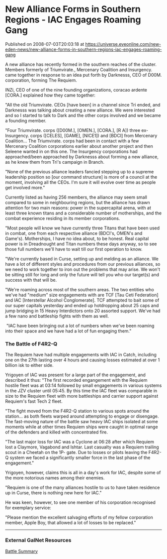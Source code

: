 # New Alliance Forms in Southern Regions - IAC Engages Roaming Gang
Published on 2008-07-03T20:03:18 at https://universe.eveonline.com/new-eden-news/new-alliance-forms-in-southern-regions-iac-engages-roaming-gang

A new alliance has recently formed in the southern reaches of the cluster. Members formerly of Triumvirate., Mercenary Coalition and Insurgency. came together in response to an idea put forth by Darknesss, CEO of D00M. corporation, forming The Requiem.

INZi, CEO of one of the nine founding organizations, coracao ardente [CORA.] explained how they came together:

"All the old Triumvirate. CEOs [have been] in a channel since Tri ended, and Darknesss was talking about creating a new alliance. We were interested and so I started to talk to Dark and the other corps involved and we became a founding member.

"Four Triumvirate. corps ([D00M.], [OMEN.], [CORA.], [R A]) three ex-Insurgency. corps ([CELES], [GAME], [NICE1]) and [BDCI] from Mercenary Coalition... The Triumvirate. corps had been in contact with a few Mercenary Coalition corporations earlier about another project and then Seleene wanted in on this one. The Insurgency corporations had approached/been approached by Darknesss about forming a new alliance, as he knew them from Tri's campaign in Branch.

"None of the previous alliance leaders fancied stepping up to a supreme leadership position so [our command structure] is more of a council at the moment, involving all the CEOs. I'm sure it will evolve over time as people get involved more."

Currently listed as having 256 members, the alliance may seem small compared to some in neighbouring regions, but the alliance has drawn attention for two main reasons: power in the supercapital arena, with at least three known titans and a considerable number of motherships, and the combat experience residing in its member corporations.

"Most people will know we have currently three Titans that have been used in combat, one from each respective alliance (BDCI's, OMEN's and Game's). Motherships, I have no idea about, to be honest. Real capital power is in Dreadnought and Titan numbers these days anyway, so to see those full numbers we'll have to wait till our first operation to know.

"We're currently based in Curse, setting up and melding as an alliance. We have a lot of different styles and procedures from our previous alliances, so we need to work together to iron out the problems that may arise. We won't be sitting still for long and only the future will tell you who our target(s) and success with that will be.

"We're roaming across most of the southern areas. The two entities who we've had "medium" size engagements with are TCF [Tau Ceti Federation] and IAC [Interstellar Alcohol Conglomerate]. TCF attempted to bait some of our super capitals yesterday and ended up hotdropping about 25 caps and jump bridging in 15 Heavy Interdictors onto 20 assorted support. We've had a few nano and battleship fights with them as well.

﻿ "IAC have been bringing out a lot of numbers when we've been roaming into their space and we have had a lot of fun engaging them."

### The Battle of F4R2-Q

The Requiem have had multiple engagements with IAC in Catch, including one on the 27th lasting over 4 hours and causing losses estimated at over 1 billion isk to either side.

Yrigoyen of IAC was present for a large part of the engagement, and described it thus: "The first recorded engangement with the Requiem hostile fleet was at 03:14 followed by small engagements in various systems in the JZV cluster until 05:45. By this time the IAC fleet was comparable in size to the Requiem fleet with more battleships and carrier support against Requiem's fast Tech 2 fleet.

"The fight moved from the F4R2-Q station to various spots around the station... as both fleets warped around attempting to engage or disengage. The fast-moving nature of the battle saw heavy IAC ships isolated at some moments while at other times Requiem ships were caught in optimal range of the defenders and killed with concentrated fire.

"The last major loss for IAC was a Cyclone at 06:28 after which Requiem lost a Claymore, Vagabond and Ishtar. Last casualty was a Requiem trailing scout in a Cheetah on the 1P- gate. Due to losses or pilots leaving the F4R2-Q system we faced a significantly smaller force in the last phase of the engagement."

Yrigoyen, however, claims this is all in a day's work for IAC, despite some of the more notorious names among their enemies.

"Requiem is one of the many alliances hostile to us to have taken residence up in Curse, there is nothing new here for IAC."

He was keen, however, to see one member of his corporation recognised for exemplary service:

"Please mention the excellent salvaging efforts of my fellow corporation member, Apple Boy, that allowed a lot of losses to be replaced." 

* * *

### External GalNet Resources

[Battle Summary](http://www.eve-ic.net/media/igbd/igbd.php?faction=ic&url=http%3A%2F%2Frequiem-alliance.org%2Fkb%2F%3Fa%3Dkill_related%26kll_id%3D2587 "Battle Summary")
